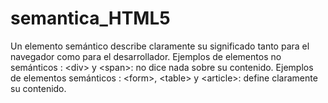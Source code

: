 # semantica_HTML5
Un elemento semántico describe claramente su significado tanto para el navegador como para el desarrollador.  Ejemplos de elementos no semánticos : &lt;div> y &lt;span>: no dice nada sobre su contenido.  Ejemplos de elementos semánticos : &lt;form>, &lt;table> y &lt;article>: define claramente su contenido.
